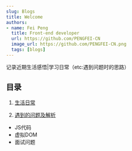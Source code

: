 ```yaml
---
slug: Blogs
title: Welcome
authors:
- name: Fei Peng
  title: Front-end developer
  url: https://github.com/PENGFEI-CN
  image_url: https://github.com/PENGFEI-CN.png
  tags: [blogs]
---
```


记录近期生活感悟|学习日常（etc:遇到问题时的思路）

## 目录
1. [生活日常](notes/胡思乱想)

2. [遇到的问题及解析](./问题及解析)
  + JS代码
  + 虚拟DOM
  + 面试问题


